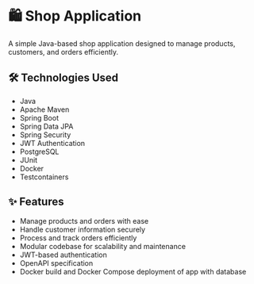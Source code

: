 
# 🛍️ Shop Application

A simple Java-based shop application designed to manage products, customers, and orders efficiently.

## 🛠️ Technologies Used

- Java
- Apache Maven
- Spring Boot
- Spring Data JPA
- Spring Security
- JWT Authentication
- PostgreSQL
- JUnit
- Docker
- Testcontainers

## ✨ Features

- Manage products and orders with ease
- Handle customer information securely
- Process and track orders efficiently
- Modular codebase for scalability and maintenance
- JWT-based authentication
- OpenAPI specification
- Docker build and Docker Compose deployment of app with database

